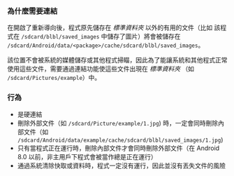 ### 為什麼需要連結

在開啟了重新導向後，程式原先儲存在 _標準資料夾_ 以外的有用的文件（比如 該程式在 `/sdcard/blbl/saved_images` 中儲存了圖片）將會被儲存在 `/sdcard/Android/data/<package>/cache/sdcard/blbl/saved_images`。

該位置不會被系統的媒體儲存或其他程式掃瞄，因此為了能讓系統和其他程式正常使用這些文件，需要通過連結功能使這些文件出現在 _標準資料夾_ （如 `/sdcard/Pictures/example`）中。

### 行為

* 是硬連結
* 刪除外部文件（如 `/sdcard/Picture/example/1.jpg`) 時，一定會同時刪除內部文件（如 `/sdcard/Android/data/example/cache/sdcard/blbl/saved_images/1.jpg`) 
* 只有當程式正在運行時，刪除內部文件才會同時刪除外部文件（在 Android 8.0 以前，非主用戶下程式會被當作總是正在運行）
* 通過系統清除快取或資料時，程式一定沒有運行，因此並沒有丟失文件的風險
